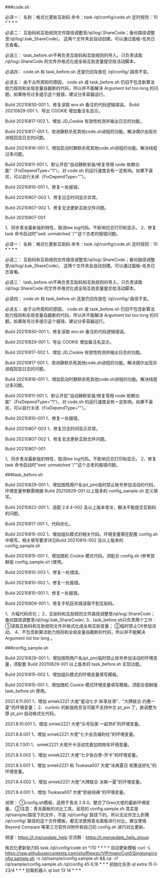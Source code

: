 ###code.sh

必读一：
名称：格式化更新互助码
命令：task /ql/config/code.sh
定时规则：10 * * * *

必读二：
互助码和互助规则文件路径调整至/ql/log/.ShareCode；备份路径调整至/ql/log/.bak_ShareCode/。
这两个文件夹会自动创建。可以通过面板-任务日志查看。

必读三：
task_before.sh不再负责互助码和互助规则的导入，只负责读取 /ql/log/.ShareCode 的文件并格式化成全局互助变量提交给活动脚本。

必读四：
code.sh 和 task_before.sh 还是仍旧存放在 /ql/config/ 路径不变。

必读五：
由于众所周知的原因， code.sh 或 task_before.sh 仍旧不包含新算法助力规则和全局变量自截断的代码，所以并不能解决 Argument list too long 的问题。如果账号过多提示这个报错，建议分多容器运行。

Build 20210830-001
1、修复读取 env.sh 备注的代码逻辑错误。
Build 20210829-001
1、导出 COOKIE 增加备注名显示。

Build 20210817-002
1、增加 JD_Cookie 有效性检测并输出日志的功能。

Build 20210817-001
1、改进静默杀死其他code.sh进程的功能。解决偶尔出现杀进程回显日志的问题。

Build 20210816-001
1、增加启动时静默杀死其他code.sh进程的功能。解决线程过多问题。

Build 20210811-001
1、默认开启"自动静默安装/修复常用 node 依赖功能"（FixDependType="1"）。对 code.sh 的运行速度会有一定影响。如果不喜欢，可以自行关闭（FixDependType=""）。


Build 20210810-001
1、修复一处报错。

Build 20210807-003
1、修复日志时间显示异常。

Build 20210807-002
1、修复无法更新互助文件问题。


Build 20210807-001

1、同步青龙最新版的特性，取消tee log代码。不影响日志打印和显示。
2、修复 task 命令启动时"sed: unmatched '/'"这个古老的报错问题。

必读一：
名称：格式化更新互助码
命令：task /ql/config/code.sh
定时规则：10 * * * *

必读二：
互助码和互助规则文件路径调整至/ql/log/.ShareCode；备份路径调整至/ql/log/.bak_ShareCode/。
这两个文件夹会自动创建。可以通过面板-任务日志查看。

必读三：
task_before.sh不再负责互助码和互助规则的导入，只负责读取 /ql/log/.ShareCode 的文件并格式化成全局互助变量提交给活动脚本。

必读四：
code.sh 和 task_before.sh 还是仍旧存放在 /ql/config/ 路径不变。

必读五：
由于众所周知的原因， code.sh 或 task_before.sh 仍旧不包含新算法助力规则和全局变量自截断的代码，所以并不能解决 Argument list too long 的问题。如果账号过多提示这个报错，建议分多容器运行。

Build 20210830-001
1、修复读取 env.sh 备注的代码逻辑错误。

Build 20210829-001
1、导出 COOKIE 增加备注名显示。

Build 20210817-002
1、增加 JD_Cookie 有效性检测并输出日志的功能。

Build 20210817-001
1、改进静默杀死其他code.sh进程的功能。解决偶尔出现杀进程回显日志的问题。

Build 20210816-001
1、增加启动时静默杀死其他code.sh进程的功能。解决线程过多问题。

Build 20210811-001
1、默认开启"自动静默安装/修复常用 node 依赖功能"（FixDependType="1"）。对 code.sh 的运行速度会有一定影响。如果不喜欢，可以自行关闭（FixDependType=""）。


Build 20210810-001
1、修复一处报错。

Build 20210807-003
1、修复日志时间显示异常。

Build 20210807-002
1、修复无法更新互助文件问题。

Build 20210807-001

1、同步青龙最新版的特性，取消tee log代码。不影响日志打印和显示。
2、修复 task 命令启动时"sed: unmatched '/'"这个古老的报错问题。

###task_before.sh

Build 20210829-001
1、增加按照用户名(pt_pin)临时禁止账号参加活动的代码，环境变量参数需根据 Build 20210829-001 以上版本的 config_sample.sh 定义填写。

Build 20210822-001
1、适配 2.8.4-002 及以上版本青龙，解决不能提交互助码的问题。

Build 20210817-001
1、代码优化。

Build 20210815-002
1、增加组队模式的相关代码。环境变量需在配套 config.sh 中填写。相关填写要求详见Build 20210815-002 及以上版本的 config_sample.sh

Build 20210815-001
1、增加随机 Cookie 模式代码。须配合 config.sh (参考尝鲜版 config_sample.sh )使用。

Build 20210810-003
1、修复一处错误。

Build 20210810-002
1、修复一处报错。

Build 20210810-001
1、修复一处报错。

Build 20210809-001
1、修复手机狂欢城读取不到互助码。

1、大幅代码优化；
2、互助码和互助规则文件路径调整至/ql/log/.ShareCode；备份路径调整至/ql/log/.bak_ShareCode/;
3、task_before.sh只负责两个工作：
    ①读取互助码和互助规则文件并格式化成全局互助变量；
    ②临时禁止CK参加活动。
4、不包含新算法助力规则和全局变量自截断的代码，所以并不能解决 Argument list too long 。

###config_sample.sh

Build 20210829-001
1、增加按照用户名(pt_pin)临时禁止账号参加活动的环境变量，须配套 Build 20210829-001 以上版本的 task_before.sh 实现功能。

Build 20210815-002
1、增加组队模式的环境变量填写模板。

Build 20210815-001
1、增加随机 Cookie 模式环境变量填写模板。须配合尝鲜版 task_before.sh 使用。

2021.8.11.001
1、增加 smiek2221 大佬“星动七夕 纵享丝滑”、"大牌联合 约惠一夏"的环境变量；
2、curtinlv 的新版抢京豆可能不支持中文 pt_pin 了，故调整为原 pt_pin 自动格式化代码。

2021.8.10.001
1、增加 smiek2221 大佬“头号玩家 一起热8”的环境变量。

2021.8.8.001
1、增加 smiek2221 大佬“七夕会员福利社”的环境变量。

2021.8.7.001
1、smiek2221 大佬开卡活动完善加购物车环境变量。

2021.8.5.002
1、增加 smiek2221 大佬“七夕告白季-开卡”的环境变量。

2021.8.5.001
1、增加 smiek2221 和 Tsukasa007 大佬“冰爽夏日 钜惠送好礼”的环境变量。

2021.8.4.002
1、增加 smiek2221 大佬“大牌联合 冰爽一夏”的环境变量。

2021.8.4.001
1、增加 Tsukasa007 大佬“奶爸经典”的环境变量。


说明：
①config.sh模板，适用于青龙 2.8.0。整合了Oreo大佬的最新环境变量。
②注意：青龙面板的对比工具，呈现的 config.sample.sh 其实是 /ql/sample/路径下的文件，不是 /ql/config/ 路径下的。所以无论你怎么折腾 /ql/config/ 路径的这个文件模板，都无法使用青龙面板进行对比。建议使用 Beyond Compare 等第三方软件对附件和自己的 config.sh 进行对比更新。

频道：https://t.me/update_help
交流群：https://t.me/update_help_group

格式化更新助力码	task /ql/config/code.sh	*/10 * * * *
自动更新模板	curl -L https://raw.githubusercontents.com/shufflewzc/VIP/main/Conf/Qinglong/config.sample.sh -o /ql/sample/config.sample.sh && cp -rf /ql/sample/config.sample.sh /ql/config	45 6,18 * * *
初始化任务	ql extra	15 0-23/4 * * *
拉取机器人	ql bot	13 14 * * *
